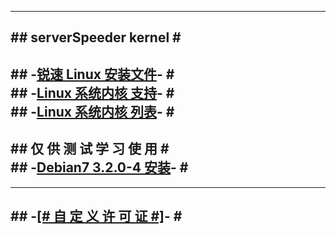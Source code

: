 -----------------------------   
#\#  serverSpeeder kernel  \#                           
-----------------------------                        
#\#  -[锐速  Linux 安装文件](https://github.com/0oVicero0/serverSpeeder_kernel/raw/master/apxfiles.tar.gz)-  \#       
#\#  -[Linux 系统内核  支持](https://github.com/0oVicero0/serverSpeeder_kernel/blob/master/SystemList.md)-  \#     
#\#  -[Linux 系统内核  列表](https://github.com/0oVicero0/serverSpeeder_kernel/blob/master/serverSpeeder.txt)-  \#     
-----------------------------   
#\#  仅 供 测 试 学 习 使 用  \#        
#\#  -[Debian7 3.2.0-4 安装](https://github.com/0oVicero0/serverSpeeser_Install)-  \#    
-----------------------------   
-----------------------------   
#\#  -[[# 自 定 义 许 可 证 #]](http://serverspeeder.azurewebsites.net)-  \#               
-----------------------------   

